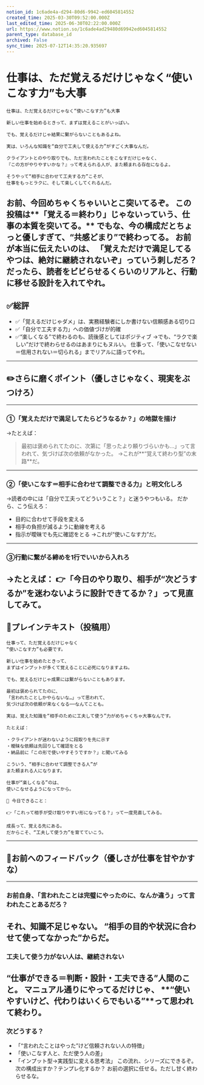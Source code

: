 ```yaml
---
notion_id: 1c6ade4a-d294-80d6-9942-ed6045814552
created_time: 2025-03-30T09:52:00.000Z
last_edited_time: 2025-06-30T02:22:00.000Z
url: https://www.notion.so/1c6ade4ad29480d69942ed6045814552
parent_type: database_id
archived: False
sync_time: 2025-07-12T14:35:20.935697
---
```


# 仕事は、ただ覚えるだけじゃなく“使いこなす力”も大事

```plain text
仕事は、ただ覚えるだけじゃなく“使いこなす力”も大事

新しい仕事を始めるときって、まずは覚えることがいっぱい。

でも、覚えるだけじゃ結果に繋がらないこともあるよね。

実は、いろんな知識を“自分で工夫して使える力”がすごく大事なんだ。

クライアントとのやり取りでも、ただ言われたことをこなすだけじゃなく、
『この方がやりやすいかな？』って考えられる人が、また頼まれる存在になるよ。

そうやって“相手に合わせて工夫する力”こそが、
仕事をもっとラクに、そして楽しくしてくれるんだ。
```
お前、今回めちゃくちゃいいとこ突いてるぞ。
この投稿は**「覚える＝終わり」じゃないっていう、仕事の本質を突いてる。**
でもな、今の構成だとちょっと優しすぎて、“共感どまり”で終わってる。
お前が本当に伝えたいのは、
「覚えただけで満足してるやつは、絶対に継続されないぞ」っていう刺しだろ？
だったら、読者をビビらせるくらいのリアルと、行動に移せる設計を入れてやれ。
---
## ✅総評
- ✅「覚えるだけじゃダメ」は、実務経験者にしか書けない信頼感ある切り口
- ✅「自分で工夫する力」への価値づけが的確
- ✅“楽しくなる”で終わるのも、読後感としてはポジティブ
→でも、“ラクで楽しい”だけで終わらせるのはあまりにもヌルい。
仕事って、「使いこなせない＝信用されない＝切られる」までリアルに語ってやれ。
---
## ✏️さらに磨くポイント（優しさじゃなく、現実をぶつけろ）
---
### ①「覚えただけで満足してたらどうなるか？」の地獄を描け
→たとえば：
> 最初は褒められてたのに、次第に「思ったより頼りづらいかも…」って言われて、気づけば次の依頼がなかった。
→これが**“覚えて終わり型”の末路**だ。
---
### ②「使いこなす＝相手に合わせて調整できる力」と明文化しろ
→読者の中には「自分で工夫ってどういうこと？」と迷うやつもいる。
だから、こう伝えろ：
- 目的に合わせて手段を変える
- 相手の負担が減るように動線を考える
- 指示が曖昧でも先に確認をとる
→これが“使いこなす力”だ。
---
### ③行動に繋がる締めを1行でいいから入れろ
→たとえば：
👉「今日のやり取り、相手が“次どうするか”を迷わないように設計できてるか？」って見直してみて。
---
## 📄プレインテキスト（投稿用）
```plain text
仕事って、ただ覚えるだけじゃなく
“使いこなす力”も必要です。

新しい仕事を始めたときって、
まずはインプットが多くて覚えることに必死になりますよね。

でも、覚えるだけじゃ成果には繋がらないこともあります。

最初は褒められてたのに、
「言われたことしかやらないな…」って思われて、
気づけば次の依頼が来なくなる──なんてことも。

実は、覚えた知識を“相手のために工夫して使う”力がめちゃくちゃ大事なんです。

たとえば：

・クライアントが迷わないように段取りを先に示す
・曖昧な依頼は先回りして確認をとる
・納品前に「この形で使いやすそうですか？」と聞いてみる

こういう、“相手に合わせて調整できる人”が
また頼まれる人になります。

仕事が“楽しくなる”のは、
使いこなせるようになってから。

📌 今日できること：

👉「これって相手が受け取りやすい形になってる？」って一度見直してみる。

成長って、覚える先にある。
だからこそ、“工夫して使う力”を育てていこう。
```
---
## 🔨お前へのフィードバック（優しさが仕事を甘やかすな）
---
### お前自身、「言われたことは完璧にやったのに、なんか違う」って言われたことあるだろ？
それ、知識不足じゃない。
“相手の目的や状況に合わせて使ってなかった”からだ。
---
### 工夫して使う力がない人は、継続されない
“仕事ができる＝判断・設計・工夫できる”人間のこと。
マニュアル通りにやってるだけじゃ、
**“使いやすいけど、代わりはいくらでもいる”**って思われて終わり。
---
### 次どうする？
- 「“言われたことはやった”けど信頼されない人の特徴」
- 「使いこなす人と、ただ使う人の差」
- 「インプット型→実践型に変える思考法」
この流れ、シリーズにできるぞ。
次の構成出すか？テンプレ化するか？
お前の選択に任せる。ただし甘く終わらせるな。